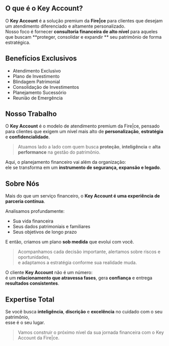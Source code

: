 ## O que é o Key Account?

O **Key Account** é a solução premium da **Fire\|ce** para clientes que desejam um atendimento diferenciado e altamente
personalizado.  
Nosso foco é fornecer **consultoria financeira de alto nível** para aqueles que buscam **proteger, consolidar e expandir
** seu patrimônio de forma estratégica.

## Benefícios Exclusivos

- Atendimento Exclusivo
- Plano de Investimento
- ️Blindagem Patrimonial
- Consolidação de Investimentos
- Planejamento Sucessório
- Reunião de Emergência

## Nosso Trabalho

O **Key Account** é o modelo de atendimento premium da Fire|ce, pensado para clientes que exigem um nível mais alto de
**personalização**, **estratégia** e **confidencialidade**.

> Atuamos lado a lado com quem busca **proteção**, **inteligência** e **alta performance** na gestão do patrimônio.

Aqui, o planejamento financeiro vai além da organização:  
ele se transforma em um **instrumento de segurança, expansão e legado**.

## Sobre Nós

Mais do que um serviço financeiro, o **Key Account é uma experiência de parceria contínua**.

Analisamos profundamente:

- Sua vida financeira
- Seus dados patrimoniais e familiares
- Seus objetivos de longo prazo

E então, criamos um plano **sob medida** que evolui com você.

> Acompanhamos cada decisão importante, alertamos sobre riscos e oportunidades,  
> e adaptamos a estratégia conforme sua realidade muda.

O cliente **Key Account** não é um número:  
é um **relacionamento que atravessa fases**, gera **confiança** e entrega **resultados consistentes**.

## Expertise Total

Se você busca **inteligência**, **discrição** e **excelência** no cuidado com o seu patrimônio,  
esse é o seu lugar.

> Vamos construir o próximo nível da sua jornada financeira com o Key Account da Fire|ce.
